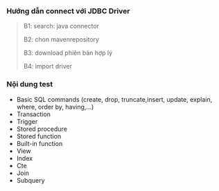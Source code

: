 ### Hướng dẫn connect với JDBC Driver 
> B1: search: java connector 
> 
> B2: chon mavenrepository 
> 
> B3: download phiên bản hợp lý
> 
> B4: import driver

### Nội dung test

- Basic SQL commands (create, drop, truncate,insert, update, explain, where, order by, having,...)
- Transaction
- Trigger
- Stored procedure
- Stored function
- Built-in function
- View
- Index
- Cte
- Join
- Subquery

